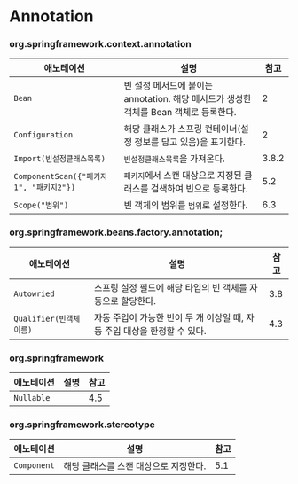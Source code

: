 # Annotation



### org.springframework.context.annotation

| 애노테이션                              | 설명                                                         | 참고  |
| --------------------------------------- | ------------------------------------------------------------ | ----- |
| `Bean`                                  | 빈 설정 메서드에 붙이는 annotation. 해당 메서드가 생성한 객체를 Bean 객체로 등록한다. | 2     |
| `Configuration`                         | 해당 클래스가 스프링 컨테이너(설정 정보를 담고 있음)을 표기한다. | 2     |
| `Import(빈설정클래스목록)`              | `빈설정클래스목록`을 가져온다.                               | 3.8.2 |
| `ComponentScan({"패키지1", "패키지2"})` | `패키지`에서 스캔 대상으로 지정된 클래스를 검색하여 빈으로 등록한다. | 5.2   |
| `Scope("범위")`                         | 빈 객체의 범위를 `범위`로 설정한다.                          | 6.3   |



### org.springframework.beans.factory.annotation;

| 애노테이션              | 설명                                                         | 참고 |
| ----------------------- | ------------------------------------------------------------ | ---- |
| `Autowried`             | 스프링 설정 필드에 해당 타입의 빈 객체를 자동으로 할당한다.  | 3.8  |
| `Qualifier(빈객체이름)` | 자동 주입이 가능한 빈이 두 개 이상일 때, 자동 주입 대상을 한정할 수 있다. | 4.3  |



### org.springframework

| 애노테이션 | 설명 | 참고 |
| ---------- | ---- | ---- |
| `Nullable` |      | 4.5  |



### org.springframework.stereotype

| 애노테이션  | 설명                                  | 참고 |
| ----------- | ------------------------------------- | ---- |
| `Component` | 해당 클래스를 스캔 대상으로 지정한다. | 5.1  |

